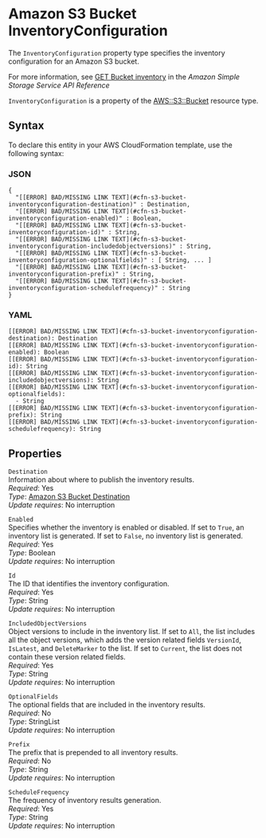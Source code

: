 # Amazon S3 Bucket InventoryConfiguration<a name="aws-properties-s3-bucket-inventoryconfiguration"></a>

<a name="aws-properties-s3-bucket-inventoryconfiguration-description"></a>The `InventoryConfiguration` property type specifies the inventory configuration for an Amazon S3 bucket\.

For more information, see [GET Bucket inventory](http://docs.aws.amazon.com/AmazonS3/latest/API/RESTBucketGETInventoryConfig.html) in the *Amazon Simple Storage Service API Reference*

<a name="aws-properties-s3-bucket-inventoryconfiguration-inheritance"></a> `InventoryConfiguration` is a property of the [AWS::S3::Bucket](aws-properties-s3-bucket.md) resource type\. 

## Syntax<a name="aws-properties-s3-bucket-inventoryconfiguration-syntax"></a>

To declare this entity in your AWS CloudFormation template, use the following syntax:

### JSON<a name="aws-properties-s3-bucket-inventoryconfiguration-syntax.json"></a>

```
{
  "[[ERROR] BAD/MISSING LINK TEXT](#cfn-s3-bucket-inventoryconfiguration-destination)" : Destination,
  "[[ERROR] BAD/MISSING LINK TEXT](#cfn-s3-bucket-inventoryconfiguration-enabled)" : Boolean,
  "[[ERROR] BAD/MISSING LINK TEXT](#cfn-s3-bucket-inventoryconfiguration-id)" : String,
  "[[ERROR] BAD/MISSING LINK TEXT](#cfn-s3-bucket-inventoryconfiguration-includedobjectversions)" : String,
  "[[ERROR] BAD/MISSING LINK TEXT](#cfn-s3-bucket-inventoryconfiguration-optionalfields)" : [ String, ... ]
  "[[ERROR] BAD/MISSING LINK TEXT](#cfn-s3-bucket-inventoryconfiguration-prefix)" : String,
  "[[ERROR] BAD/MISSING LINK TEXT](#cfn-s3-bucket-inventoryconfiguration-schedulefrequency)" : String
}
```

### YAML<a name="aws-properties-s3-bucket-inventoryconfiguration-syntax.yaml"></a>

```
[[ERROR] BAD/MISSING LINK TEXT](#cfn-s3-bucket-inventoryconfiguration-destination): Destination
[[ERROR] BAD/MISSING LINK TEXT](#cfn-s3-bucket-inventoryconfiguration-enabled): Boolean
[[ERROR] BAD/MISSING LINK TEXT](#cfn-s3-bucket-inventoryconfiguration-id): String
[[ERROR] BAD/MISSING LINK TEXT](#cfn-s3-bucket-inventoryconfiguration-includedobjectversions): String
[[ERROR] BAD/MISSING LINK TEXT](#cfn-s3-bucket-inventoryconfiguration-optionalfields): 
  - String
[[ERROR] BAD/MISSING LINK TEXT](#cfn-s3-bucket-inventoryconfiguration-prefix): String
[[ERROR] BAD/MISSING LINK TEXT](#cfn-s3-bucket-inventoryconfiguration-schedulefrequency): String
```

## Properties<a name="aws-properties-s3-bucket-inventoryconfiguration-properties"></a>

`Destination`  
Information about where to publish the inventory results\.  
 *Required*: Yes  
 *Type*: [Amazon S3 Bucket Destination](aws-properties-s3-bucket-destination.md)  
 *Update requires*: No interruption 

`Enabled`  
Specifies whether the inventory is enabled or disabled\. If set to `True`, an inventory list is generated\. If set to `False`, no inventory list is generated\.  
 *Required*: Yes  
 *Type*: Boolean  
 *Update requires*: No interruption 

`Id`  
The ID that identifies the inventory configuration\.  
 *Required*: Yes  
 *Type*: String  
 *Update requires*: No interruption 

`IncludedObjectVersions`  
Object versions to include in the inventory list\. If set to `All`, the list includes all the object versions, which adds the version related fields `VersionId`, `IsLatest`, and `DeleteMarker` to the list\. If set to `Current`, the list does not contain these version related fields\.  
 *Required*: Yes  
 *Type*: String  
 *Update requires*: No interruption 

`OptionalFields`  
The optional fields that are included in the inventory results\.  
 *Required*: No  
 *Type*: StringList  
 *Update requires*: No interruption 

`Prefix`  
The prefix that is prepended to all inventory results\.   
 *Required*: No  
 *Type*: String  
 *Update requires*: No interruption 

`ScheduleFrequency`  
The frequency of inventory results generation\.  
 *Required*: Yes  
 *Type*: String  
 *Update requires*: No interruption 